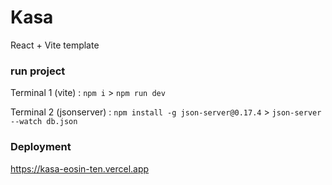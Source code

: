 # Kasa

React + Vite template

### run project
Terminal 1 (vite) : `npm i` > `npm run dev`

Terminal 2 (jsonserver) : `npm install -g json-server@0.17.4` > `json-server --watch db.json`

### Deployment
https://kasa-eosin-ten.vercel.app
